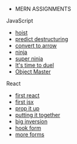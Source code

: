 * MERN ASSIGNMENTS

JavaScript
- [hoist](https://github.com/antran1245/MERN/tree/master/Javascript/hoist)
- [predict destructuring](https://github.com/antran1245/MERN/tree/master/Javascript/predict_destructuring)
- [convert to arrow](https://github.com/antran1245/MERN/tree/master/Javascript/convert_to_arrow)
- [ninja](https://github.com/antran1245/MERN/tree/master/Javascript/ninja)
- [super ninja](https://github.com/antran1245/MERN/tree/master/Javascript/super_ninja)
- [It's time to duel](https://github.com/antran1245/MERN/tree/master/Javascript/its_time_to_duel)
- [Object Master](https://github.com/antran1245/MERN/tree/master/Javascript/object_master)

React
- [first react](https://github.com/antran1245/MERN/tree/master/React/first_react)
- [first jsx](https://github.com/antran1245/MERN/tree/master/React/first_jsx)
- [prop it up](https://github.com/antran1245/MERN/tree/master/React/prop_it_up)
- [putting it together](https://github.com/antran1245/MERN/tree/master/React/putting_it_together)
- [big inversion](https://github.com/antran1245/MERN/tree/master/React/big_inversion)
- [hook form](https://github.com/antran1245/MERN/tree/master/React/hook_form)
- [more forms](https://github.com/antran1245/MERN/tree/master/React/more_forms)